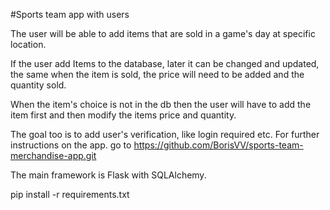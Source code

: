 
#Sports team app with users

The user will be able to add items that are sold in a game's day at specific location.

If the user add Items to the database, later it can be changed and updated, the same
when the item is sold, the price will need to be added and the quantity sold.

When the item's choice is not in the db then the user will have to add the item first and then modify the items price and quantity.

The goal too is to add user's verification, like login required etc.
For further instructions on the app. go to
https://github.com/BorisVV/sports-team-merchandise-app.git

The main framework is Flask with SQLAlchemy. 

pip install -r requirements.txt
